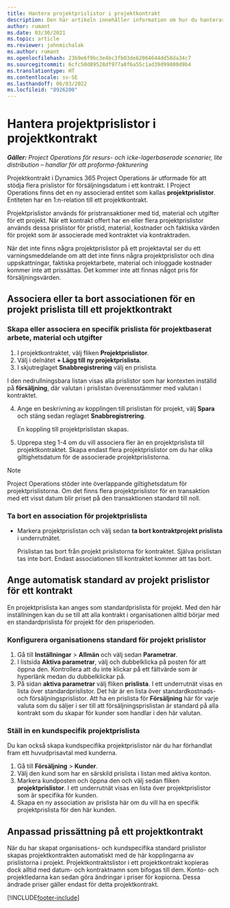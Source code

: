 ```yaml
---
title: Hantera projektprislistor i projektkontrakt
description: Den här artikeln innehåller information om hur du hanterar projektprislistor i projektkontrakt.
author: rumant
ms.date: 03/30/2021
ms.topic: article
ms.reviewer: johnmichalak
ms.author: rumant
ms.openlocfilehash: 23b9e6f9bc3e4bc3fb03de62064644dd58da34c7
ms.sourcegitcommit: 6cfc50d89528df977a8f6a55c1ad39d99800d9b4
ms.translationtype: HT
ms.contentlocale: sv-SE
ms.lasthandoff: 06/03/2022
ms.locfileid: "8926200"
---
```

# <a name="manage-project-price-lists-on-project-contracts"></a>Hantera projektprislistor i projektkontrakt

_**Gäller:** Project Operations för resurs- och icke-lagerbaserade scenarier, lite distribution – handlar för att proforma-fakturering_

Projektkontrakt i Dynamics 365 Project Operations är utformade för att stödja flera prislistor för försäljningsdatum i ett kontrakt. I Project Operations finns det en ny associerad entitet som kallas **projektprislistor**. Entiteten har en 1:n-relation till ett projektkontrakt.

Projektprislistor används för pristransaktioner med tid, material och utgifter för ett projekt. När ett kontrakt offert har en eller flera projektprislistor används dessa prislistor för pristid, material, kostnader och faktiska värden för projekt som är associerade med kontraktet via kontraktraden.

När det inte finns några projektprislistor på ett projektavtal ser du ett varningsmeddelande om att det inte finns några projektprislistor och dina uppskattningar, faktiska projektarbete, material och inloggade kostnader kommer inte att prissättas. Det kommer inte att finnas något pris för försäljningsvärden.

## <a name="associate-or-unassociate-a-project-price-list-on-a-project-contract"></a>Associera eller ta bort associationen för en projekt prislista till ett projektkontrakt

### <a name="create-or-associate-a-specific-price-list-for-estimating-project-based-work-material-and-expenses"></a>Skapa eller associera en specifik prislista för projektbaserat arbete, material och utgifter

1. I projektkontraktet, välj fliken **Projektprislistor**.
2. Välj i delnätet **+ Lägg till ny projektprislista**.
3. I skjutreglaget **Snabbregistrering** välj en prislista. 

  I den nedrullningsbara listan visas alla prislistor som har kontexten inställd på **försäljning**, där valutan i prislistan överensstämmer med valutan i kontraktet.
  
4. Ange en beskrivning av kopplingen till prislistan för projekt, välj **Spara** och stäng sedan reglaget **Snabbregistrering**.

   En koppling till projektprislistan skapas.
   
5. Upprepa steg 1-4 om du vill associera fler än en projektprislista till projektkontraktet. Skapa endast flera projektprislistor om du har olika giltighetsdatum för de associerade projektprislistorna.

> [!NOTE]
> Project Operations stöder inte överlappande giltighetsdatum för projektprislistorna. Om det finns flera projektprislistor för en transaktion med ett visst datum blir priset på den transaktionen standard till noll.

### <a name="remove-a-project-price-list-association"></a>Ta bort en association för projektprislista

- Markera projektprislistan och välj sedan **ta bort kontraktprojekt prislista** i underrutnätet. 

  Prislistan tas bort från projekt prislistorna för kontraktet. Själva prislistan tas inte bort. Endast associationen till kontraktet kommer att tas bort.

## <a name="set-up-automatic-defaulting-of-project-price-lists-on-a-contract"></a>Ange automatisk standard av projekt prislistor för ett kontrakt

En projektprislista kan anges som standardprislista för projekt. Med den här inställningen kan du se till att alla kontrakt i organisationen alltid börjar med en standardprislista för projekt för den prisperioden.

### <a name="set-up-the-organizational-default-for-project-price-lists"></a>Konfigurera organisationens standard för projekt prislistor

1. Gå till **Inställningar** > **Allmän** och välj sedan **Parametrar**.
2. I listsida **Aktiva parametrar**, välj och dubbelklicka på posten för att öppna den. Kontrollera att du inte klickar på ett fältvärde som är hyperlänk medan du dubbelklickar på. 
3. På sidan **aktiva parametrar** välj fliken **prislista**. I ett underrutnät visas en lista över standardprislistor. Det här är en lista över standardkostnads- och försäljningsprislistor. Att ha en prislista för **Försäljning** här för varje valuta som du säljer i ser till att försäljningsprislistan är standard på alla kontrakt som du skapar för kunder som handlar i den här valutan.

### <a name="set-up-a-customer-specific-project-price-list"></a>Ställ in en kundspecifik projektprislista

Du kan också skapa kundspecifika projektprislistor när du har förhandlat fram ett huvudprisavtal med kunderna.

1. Gå till **Försäljning** > **Kunder**.
2. Välj den kund som har en särskild prislista i listan med aktiva konton.
3. Markera kundposten och öppna den och välj sedan fliken **projektprislistor**. I ett underrutnät visas en lista över projektprislistor som är specifika för kunden. 
4. Skapa en ny association av prislista här om du vill ha en specifik projektprislista för den här kunden.

## <a name="custom-pricing-on-a-project-contract"></a>Anpassad prissättning på ett projektkontrakt

När du har skapat organisations- och kundspecifika standard prislistor skapas projektkontrakten automatiskt med de här kopplingarna av prislistorna i projekt. Projektkontraktslistor i ett projektkontrakt kopieras dock alltid med datum- och kontraktnamn som bifogas till dem. Konto- och projektledarna kan sedan göra ändringar i priser för kopiorna. Dessa ändrade priser gäller endast för detta projektkontrakt.


[!INCLUDE[footer-include](../includes/footer-banner.md)]
